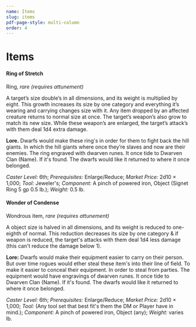 ```yaml
---
name: Items
slug: items
pdf-page-style: multi-column
order: 4
---
```


# Items

#### Ring of Stretch
Ring, *rare (requires attunement)*

A target’s size double’s in all dimensions, and its weight is multiplied by eight. This growth increases its size by one category and everything it’s wearing and carrying changes size with it. Any item dropped by an affected creature returns to normal size at once. The target’s weapon’s also grow to match its new size. While these weapon’s are enlarged, the target’s attack’s with them deal 1d4 extra damage.

**Lore.** Dwarfs would make these ring's in order for them to fight back the hill giants. In which the hill giants where once they’re slaves and now are their enemies. The ring engraved with dwarven runes. It once tide to Dwarven Clan (Name). If it's found. The dwarfs would like it returned to where it once belonged.

*Caster Level:* 6th; *Prerequisites:* Enlarge/Reduce; *Market Price:* 2d10 × 1,000; *Tool:* Jeweler's; *Component:* A pinch of powered iron, Object (Signet Ring 5 gp 0.5 lb.); *Weight:* 0.5 lb.

#### Wonder of Condense
Wondrous item, *rare (requires attunement)*

A object size is halved in all dimensions, and its weight is reduced to one-eighth of normal. This reduction decreases its size by one category & if weapon is reduced, the target's attacks with them deal 1d4 less damage (this can't reduce the damage below 1).

**Lore:** Dwarfs would make their equipment easier to carry on their person. But over time rogues would ether steal these item's into their line of field. To make it easier to conceal their equipment. In order to steal from parties. The equipment would have engravings of dwarven runes. It once tide to Dwarven Clan (Name). If it's found. The dwarfs would like it returned to where it once belonged.

*Caster Level:* 6th; *Prerequisites:* Enlarge/Reduce; *Market Price:* 2d10 × 1,000; *Tool:* (Any tool set that best fit's them the DM or Player have in mind.); *Component:* A pinch of powered iron, Object (any); *Weight:* varies lb.